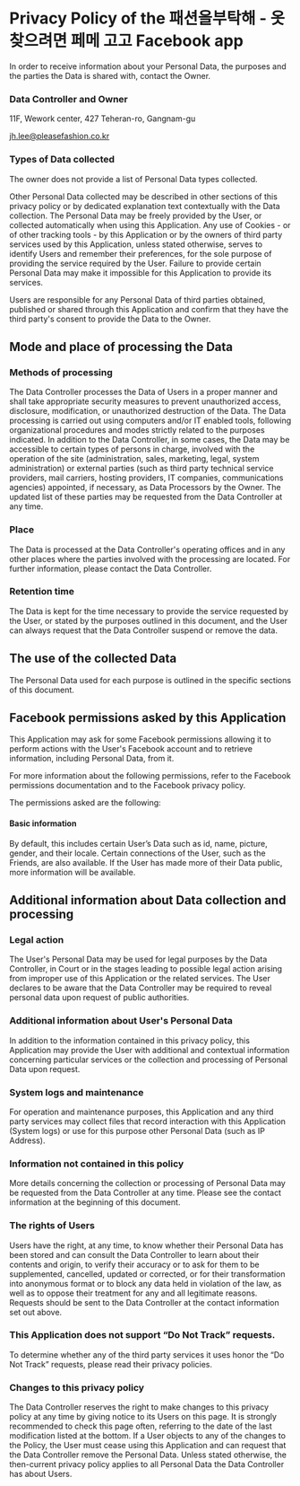 # Privacy Policy of the 패션을부탁해 - 옷 찾으려면 페메 고고 Facebook app
In order to receive information about your Personal Data, the purposes and the parties the Data is shared with, contact the Owner.


### Data Controller and Owner
11F, Wework center, 427 Teheran-ro, Gangnam-gu

jh.lee@pleasefashion.co.kr


### Types of Data collected
The owner does not provide a list of Personal Data types collected.

Other Personal Data collected may be described in other sections of this privacy policy or by dedicated explanation text contextually with the Data collection.
The Personal Data may be freely provided by the User, or collected automatically when using this Application.
Any use of Cookies - or of other tracking tools - by this Application or by the owners of third party services used by this Application, unless stated otherwise, serves to identify Users and remember their preferences, for the sole purpose of providing the service required by the User.
Failure to provide certain Personal Data may make it impossible for this Application to provide its services.

Users are responsible for any Personal Data of third parties obtained, published or shared through this Application and confirm that they have the third party's consent to provide the Data to the Owner.


## Mode and place of processing the Data
### Methods of processing
The Data Controller processes the Data of Users in a proper manner and shall take appropriate security measures to prevent unauthorized access, disclosure, modification, or unauthorized destruction of the Data.
The Data processing is carried out using computers and/or IT enabled tools, following organizational procedures and modes strictly related to the purposes indicated. In addition to the Data Controller, in some cases, the Data may be accessible to certain types of persons in charge, involved with the operation of the site (administration, sales, marketing, legal, system administration) or external parties (such as third party technical service providers, mail carriers, hosting providers, IT companies, communications agencies) appointed, if necessary, as Data Processors by the Owner. The updated list of these parties may be requested from the Data Controller at any time.

### Place
The Data is processed at the Data Controller's operating offices and in any other places where the parties involved with the processing are located. For further information, please contact the Data Controller.

### Retention time
The Data is kept for the time necessary to provide the service requested by the User, or stated by the purposes outlined in this document, and the User can always request that the Data Controller suspend or remove the data.



## The use of the collected Data
The Personal Data used for each purpose is outlined in the specific sections of this document.



## Facebook permissions asked by this Application
This Application may ask for some Facebook permissions allowing it to perform actions with the User's Facebook account and to retrieve information, including Personal Data, from it.

For more information about the following permissions, refer to the Facebook permissions documentation and to the Facebook privacy policy.

The permissions asked are the following:

#### Basic information
By default, this includes certain User’s Data such as id, name, picture, gender, and their locale. Certain connections of the User, such as the Friends, are also available. If the User has made more of their Data public, more information will be available.



## Additional information about Data collection and processing
### Legal action
The User's Personal Data may be used for legal purposes by the Data Controller, in Court or in the stages leading to possible legal action arising from improper use of this Application or the related services.
The User declares to be aware that the Data Controller may be required to reveal personal data upon request of public authorities.

### Additional information about User's Personal Data
In addition to the information contained in this privacy policy, this Application may provide the User with additional and contextual information concerning particular services or the collection and processing of Personal Data upon request.

### System logs and maintenance
For operation and maintenance purposes, this Application and any third party services may collect files that record interaction with this Application (System logs) or use for this purpose other Personal Data (such as IP Address).

### Information not contained in this policy
More details concerning the collection or processing of Personal Data may be requested from the Data Controller at any time. Please see the contact information at the beginning of this document.

### The rights of Users
Users have the right, at any time, to know whether their Personal Data has been stored and can consult the Data Controller to learn about their contents and origin, to verify their accuracy or to ask for them to be supplemented, cancelled, updated or corrected, or for their transformation into anonymous format or to block any data held in violation of the law, as well as to oppose their treatment for any and all legitimate reasons. Requests should be sent to the Data Controller at the contact information set out above.

### This Application does not support “Do Not Track” requests.
To determine whether any of the third party services it uses honor the “Do Not Track” requests, please read their privacy policies.

### Changes to this privacy policy
The Data Controller reserves the right to make changes to this privacy policy at any time by giving notice to its Users on this page. It is strongly recommended to check this page often, referring to the date of the last modification listed at the bottom. If a User objects to any of the changes to the Policy, the User must cease using this Application and can request that the Data Controller remove the Personal Data. Unless stated otherwise, the then-current privacy policy applies to all Personal Data the Data Controller has about Users.
